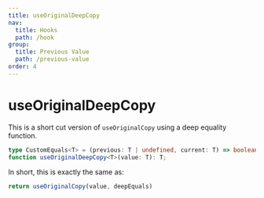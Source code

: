 ```yaml
---
title: useOriginalDeepCopy
nav:
  title: Hooks
  path: /hook
group:
  title: Previous Value
  path: /previous-value
order: 4
---
```


# useOriginalDeepCopy

This is a short cut version of `useOriginalCopy` using a deep equality function.

```typescript
type CustomEquals<T> = (previous: T | undefined, current: T) => boolean;
function useOriginalDeepCopy<T>(value: T): T;
```

In short, this is exactly the same as:

```javascript
return useOriginalCopy(value, deepEquals)
```